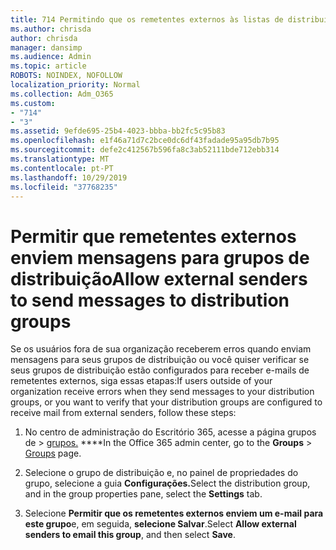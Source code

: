 ```yaml
---
title: 714 Permitindo que os remetentes externos às listas de distribuição de e-mail
ms.author: chrisda
author: chrisda
manager: dansimp
ms.audience: Admin
ms.topic: article
ROBOTS: NOINDEX, NOFOLLOW
localization_priority: Normal
ms.collection: Adm_O365
ms.custom:
- "714"
- "3"
ms.assetid: 9efde695-25b4-4023-bbba-bb2fc5c95b83
ms.openlocfilehash: e1f46a71d7c2bce0dc6df43fadade95a95db7b95
ms.sourcegitcommit: defe2c412567b596fa8c3ab52111bde712ebb314
ms.translationtype: MT
ms.contentlocale: pt-PT
ms.lasthandoff: 10/29/2019
ms.locfileid: "37768235"
---
```

# <a name="allow-external-senders-to-send-messages-to-distribution-groups"></a><span data-ttu-id="87a04-102">Permitir que remetentes externos enviem mensagens para grupos de distribuição</span><span class="sxs-lookup"><span data-stu-id="87a04-102">Allow external senders to send messages to distribution groups</span></span>

<span data-ttu-id="87a04-103">Se os usuários fora de sua organização receberem erros quando enviam mensagens para seus grupos de distribuição ou você quiser verificar se seus grupos de distribuição estão configurados para receber e-mails de remetentes externos, siga essas etapas:</span><span class="sxs-lookup"><span data-stu-id="87a04-103">If users outside of your organization receive errors when they send messages to your distribution groups, or you want to verify that your distribution groups are configured to receive mail from external senders, follow these steps:</span></span>

1. <span data-ttu-id="87a04-104">No centro de administração do Escritório 365, acesse a página grupos de > [grupos.](https://portal.office.com/adminportal/home#/groups) \*\*\*\*</span><span class="sxs-lookup"><span data-stu-id="87a04-104">In the Office 365 admin center, go to the **Groups** > [Groups](https://portal.office.com/adminportal/home#/groups) page.</span></span>  

2. <span data-ttu-id="87a04-105">Selecione o grupo de distribuição e, no painel de propriedades do grupo, selecione a guia **Configurações.**</span><span class="sxs-lookup"><span data-stu-id="87a04-105">Select the distribution group, and in the group properties pane, select the **Settings** tab.</span></span>

3. <span data-ttu-id="87a04-106">Selecione **Permitir que os remetentes externos enviem um e-mail para este grupo**e, em seguida, **selecione Salvar**.</span><span class="sxs-lookup"><span data-stu-id="87a04-106">Select **Allow external senders to email this group**, and then select **Save**.</span></span>
